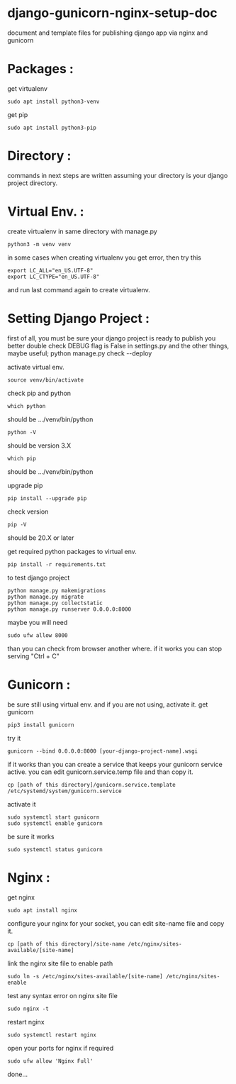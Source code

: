 # django-gunicorn-nginx-setup-doc
document and template files for publishing django app via nginx and gunicorn

# Packages :
get virtualenv

    sudo apt install python3-venv

get pip

    sudo apt install python3-pip
# Directory :
commands in next steps are written assuming your directory is your django
project directory.

# Virtual Env. :
create virtualenv in same directory with manage.py

    python3 -m venv venv

in some cases when creating virtualenv you get error, then try this

    export LC_ALL="en_US.UTF-8"
    export LC_CTYPE="en_US.UTF-8"

and run last command again to create virtualenv.

# Setting Django Project :
first of all, you must be sure your django project is ready to publish
you better double check DEBUG flag is False in settings.py
and the other things, maybe useful;
    python manage.py check --deploy

activate virtual env.

    source venv/bin/activate

check pip and python

    which python

should be .../venv/bin/python

    python -V

should be version 3.X

    which pip

should be .../venv/bin/python

upgrade pip

    pip install --upgrade pip

check version

    pip -V

should be 20.X or later

get required python packages to virtual env.

    pip install -r requirements.txt

to test django project

    python manage.py makemigrations
    python manage.py migrate
    python manage.py collectstatic
    python manage.py runserver 0.0.0.0:8000

maybe you will need

    sudo ufw allow 8000

than you can check from browser another where.
if it works you can stop serving "Ctrl + C"

# Gunicorn :
be sure still using virtual env. and if you are not using, activate it.
get gunicorn

    pip3 install gunicorn

try it

    gunicorn --bind 0.0.0.0:8000 [your-django-project-name].wsgi

if it works than you can create a service that keeps your gunicorn service
active. you can edit gunicorn.service.temp file and than copy it.

    cp [path of this directory]/gunicorn.service.template /etc/systemd/system/gunicorn.service

activate it

    sudo systemctl start gunicorn
    sudo systemctl enable gunicorn

be sure it works

    sudo systemctl status gunicorn

# Nginx :
get nginx

    sudo apt install nginx

configure your nginx for your socket, you can edit site-name file and copy it.

    cp [path of this directory]/site-name /etc/nginx/sites-available/[site-name]

link the nginx site file to enable path

    sudo ln -s /etc/nginx/sites-available/[site-name] /etc/nginx/sites-enable

test any syntax error on nginx site file

    sudo nginx -t

restart nginx

    sudo systemctl restart nginx

open your ports for nginx if required

    sudo ufw allow 'Nginx Full'

done...